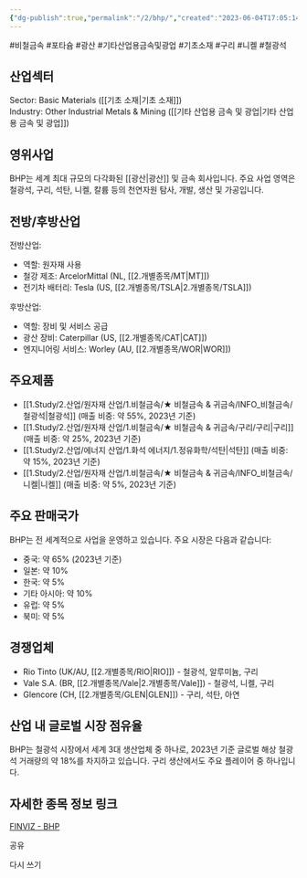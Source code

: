 ```yaml
---
{"dg-publish":true,"permalink":"/2/bhp/","created":"2023-06-04T17:05:14.974+09:00","updated":"2025-07-29T21:37:04.403+09:00"}
---
```


#비철금속 #포타슘 #광산 #기타산업용금속및광업 #기초소재 #구리 #니켈 #철광석


## 산업섹터

Sector: Basic Materials ([[기초 소재\|기초 소재]])  
Industry: Other Industrial Metals & Mining ([[기타 산업용 금속 및 광업\|기타 산업용 금속 및 광업]])

## 영위사업

BHP는 세계 최대 규모의 다각화된 [[광산\|광산]] 및 금속 회사입니다. 주요 사업 영역은 철광석, 구리, 석탄, 니켈, 칼륨 등의 천연자원 탐사, 개발, 생산 및 가공입니다.

## 전방/후방산업

전방산업:

- 역할: 원자재 사용
- 철강 제조: ArcelorMittal (NL, [[2.개별종목/MT\|MT]])
- 전기차 배터리: Tesla (US, [[2.개별종목/TSLA\|2.개별종목/TSLA]])

후방산업:

- 역할: 장비 및 서비스 공급
- 광산 장비: Caterpillar (US, [[2.개별종목/CAT\|CAT]])
- 엔지니어링 서비스: Worley (AU, [[2.개별종목/WOR\|WOR]])

## 주요제품

- [[1.Study/2.산업/원자재 산업/1.비철금속/★ 비철금속 & 귀금속/INFO_비철금속/철광석\|철광석]] (매출 비중: 약 55%, 2023년 기준)
- [[1.Study/2.산업/원자재 산업/1.비철금속/★ 비철금속 & 귀금속/구리/구리\|구리]] (매출 비중: 약 25%, 2023년 기준)
- [[1.Study/2.산업/에너지 산업/1.화석 에너지/1.정유화학/석탄\|석탄]] (매출 비중: 약 15%, 2023년 기준)
- [[1.Study/2.산업/원자재 산업/1.비철금속/★ 비철금속 & 귀금속/INFO_비철금속/니켈\|니켈]] (매출 비중: 약 5%, 2023년 기준)

## 주요 판매국가

BHP는 전 세계적으로 사업을 운영하고 있습니다. 주요 시장은 다음과 같습니다:

- 중국: 약 65% (2023년 기준)
- 일본: 약 10%
- 한국: 약 5%
- 기타 아시아: 약 10%
- 유럽: 약 5%
- 북미: 약 5%

## 경쟁업체

- Rio Tinto (UK/AU, [[2.개별종목/RIO\|RIO]]) - 철광석, 알루미늄, 구리
- Vale S.A. (BR, [[2.개별종목/Vale\|2.개별종목/Vale]]) - 철광석, 니켈, 구리
- Glencore (CH, [[2.개별종목/GLEN\|GLEN]]) - 구리, 석탄, 아연

## 산업 내 글로벌 시장 점유율

BHP는 철광석 시장에서 세계 3대 생산업체 중 하나로, 2023년 기준 글로벌 해상 철광석 거래량의 약 18%를 차지하고 있습니다. 구리 생산에서도 주요 플레이어 중 하나입니다.

## 자세한 종목 정보 링크

[FINVIZ - BHP](https://finviz.com/quote.ashx?t=BHP)

공유

다시 쓰기